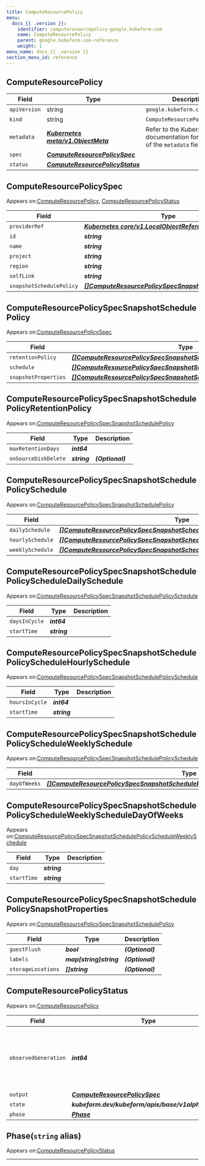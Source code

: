 ```yaml
---
title: ComputeResourcePolicy
menu:
  docs_{{ .version }}:
    identifier: computeresourcepolicy-google.kubeform.com
    name: ComputeResourcePolicy
    parent: google.kubeform.com-reference
    weight: 1
menu_name: docs_{{ .version }}
section_menu_id: reference
---
```


## ComputeResourcePolicy
| Field | Type | Description |
| ------ | ----- | ----------- |
| `apiVersion` | string | `google.kubeform.com/v1alpha1` |
|    `kind` | string | `ComputeResourcePolicy` |
| `metadata` | ***[Kubernetes meta/v1.ObjectMeta](https://v1-18.docs.kubernetes.io/docs/reference/generated/kubernetes-api/v1.18/#objectmeta-v1-meta)***|Refer to the Kubernetes API documentation for the fields of the `metadata` field.|
| `spec` | ***[ComputeResourcePolicySpec](#computeresourcepolicyspec)***||
| `status` | ***[ComputeResourcePolicyStatus](#computeresourcepolicystatus)***||
## ComputeResourcePolicySpec

Appears on:[ComputeResourcePolicy](#computeresourcepolicy), [ComputeResourcePolicyStatus](#computeresourcepolicystatus)

| Field | Type | Description |
| ------ | ----- | ----------- |
| `providerRef` | ***[Kubernetes core/v1.LocalObjectReference](https://v1-18.docs.kubernetes.io/docs/reference/generated/kubernetes-api/v1.18/#localobjectreference-v1-core)***||
| `id` | ***string***||
| `name` | ***string***||
| `project` | ***string***| ***(Optional)*** |
| `region` | ***string***| ***(Optional)*** |
| `selfLink` | ***string***| ***(Optional)*** |
| `snapshotSchedulePolicy` | ***[[]ComputeResourcePolicySpecSnapshotSchedulePolicy](#computeresourcepolicyspecsnapshotschedulepolicy)***| ***(Optional)*** |
## ComputeResourcePolicySpecSnapshotSchedulePolicy

Appears on:[ComputeResourcePolicySpec](#computeresourcepolicyspec)

| Field | Type | Description |
| ------ | ----- | ----------- |
| `retentionPolicy` | ***[[]ComputeResourcePolicySpecSnapshotSchedulePolicyRetentionPolicy](#computeresourcepolicyspecsnapshotschedulepolicyretentionpolicy)***| ***(Optional)*** |
| `schedule` | ***[[]ComputeResourcePolicySpecSnapshotSchedulePolicySchedule](#computeresourcepolicyspecsnapshotschedulepolicyschedule)***||
| `snapshotProperties` | ***[[]ComputeResourcePolicySpecSnapshotSchedulePolicySnapshotProperties](#computeresourcepolicyspecsnapshotschedulepolicysnapshotproperties)***| ***(Optional)*** |
## ComputeResourcePolicySpecSnapshotSchedulePolicyRetentionPolicy

Appears on:[ComputeResourcePolicySpecSnapshotSchedulePolicy](#computeresourcepolicyspecsnapshotschedulepolicy)

| Field | Type | Description |
| ------ | ----- | ----------- |
| `maxRetentionDays` | ***int64***||
| `onSourceDiskDelete` | ***string***| ***(Optional)*** |
## ComputeResourcePolicySpecSnapshotSchedulePolicySchedule

Appears on:[ComputeResourcePolicySpecSnapshotSchedulePolicy](#computeresourcepolicyspecsnapshotschedulepolicy)

| Field | Type | Description |
| ------ | ----- | ----------- |
| `dailySchedule` | ***[[]ComputeResourcePolicySpecSnapshotSchedulePolicyScheduleDailySchedule](#computeresourcepolicyspecsnapshotschedulepolicyscheduledailyschedule)***| ***(Optional)*** |
| `hourlySchedule` | ***[[]ComputeResourcePolicySpecSnapshotSchedulePolicyScheduleHourlySchedule](#computeresourcepolicyspecsnapshotschedulepolicyschedulehourlyschedule)***| ***(Optional)*** |
| `weeklySchedule` | ***[[]ComputeResourcePolicySpecSnapshotSchedulePolicyScheduleWeeklySchedule](#computeresourcepolicyspecsnapshotschedulepolicyscheduleweeklyschedule)***| ***(Optional)*** |
## ComputeResourcePolicySpecSnapshotSchedulePolicyScheduleDailySchedule

Appears on:[ComputeResourcePolicySpecSnapshotSchedulePolicySchedule](#computeresourcepolicyspecsnapshotschedulepolicyschedule)

| Field | Type | Description |
| ------ | ----- | ----------- |
| `daysInCycle` | ***int64***||
| `startTime` | ***string***||
## ComputeResourcePolicySpecSnapshotSchedulePolicyScheduleHourlySchedule

Appears on:[ComputeResourcePolicySpecSnapshotSchedulePolicySchedule](#computeresourcepolicyspecsnapshotschedulepolicyschedule)

| Field | Type | Description |
| ------ | ----- | ----------- |
| `hoursInCycle` | ***int64***||
| `startTime` | ***string***||
## ComputeResourcePolicySpecSnapshotSchedulePolicyScheduleWeeklySchedule

Appears on:[ComputeResourcePolicySpecSnapshotSchedulePolicySchedule](#computeresourcepolicyspecsnapshotschedulepolicyschedule)

| Field | Type | Description |
| ------ | ----- | ----------- |
| `dayOfWeeks` | ***[[]ComputeResourcePolicySpecSnapshotSchedulePolicyScheduleWeeklyScheduleDayOfWeeks](#computeresourcepolicyspecsnapshotschedulepolicyscheduleweeklyscheduledayofweeks)***||
## ComputeResourcePolicySpecSnapshotSchedulePolicyScheduleWeeklyScheduleDayOfWeeks

Appears on:[ComputeResourcePolicySpecSnapshotSchedulePolicyScheduleWeeklySchedule](#computeresourcepolicyspecsnapshotschedulepolicyscheduleweeklyschedule)

| Field | Type | Description |
| ------ | ----- | ----------- |
| `day` | ***string***||
| `startTime` | ***string***||
## ComputeResourcePolicySpecSnapshotSchedulePolicySnapshotProperties

Appears on:[ComputeResourcePolicySpecSnapshotSchedulePolicy](#computeresourcepolicyspecsnapshotschedulepolicy)

| Field | Type | Description |
| ------ | ----- | ----------- |
| `guestFlush` | ***bool***| ***(Optional)*** |
| `labels` | ***map[string]string***| ***(Optional)*** |
| `storageLocations` | ***[]string***| ***(Optional)*** |
## ComputeResourcePolicyStatus

Appears on:[ComputeResourcePolicy](#computeresourcepolicy)

| Field | Type | Description |
| ------ | ----- | ----------- |
| `observedGeneration` | ***int64***| ***(Optional)*** Resource generation, which is updated on mutation by the API Server.|
| `output` | ***[ComputeResourcePolicySpec](#computeresourcepolicyspec)***| ***(Optional)*** |
| `state` | ***kubeform.dev/kubeform/apis/base/v1alpha1.State***| ***(Optional)*** |
| `phase` | ***[Phase](#phase)***| ***(Optional)*** |
## Phase(`string` alias)

Appears on:[ComputeResourcePolicyStatus](#computeresourcepolicystatus)

---
